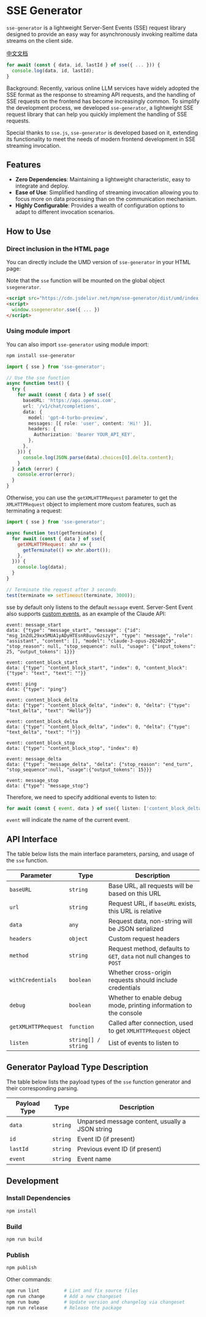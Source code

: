 # SSE Generator

`sse-generator` is a lightweight Server-Sent Events (SSE) request library designed to provide an easy way for asynchronously invoking realtime data streams on the client side.

[中文文档](https://github.com/Gk0Wk/SSEGenerator/blob/main/README_zh.md)

```typescript
for await (const { data, id, lastId } of sse({ ... })) {
  console.log(data, id, lastId);
}
```

Background: Recently, various online LLM services have widely adopted the SSE format as the response to streaming API requests, and the handling of SSE requests on the frontend has become increasingly common. To simplify the development process, we developed `sse-generator`, a lightweight SSE request library that can help you quickly implement the handling of SSE requests.

Special thanks to `sse.js`, `sse-generator` is developed based on it, extending its functionality to meet the needs of modern frontend development in SSE streaming invocation.

## Features

- **Zero Dependencies**: Maintaining a lightweight characteristic, easy to integrate and deploy.
- **Ease of Use**: Simplified handling of streaming invocation allowing you to focus more on data processing than on the communication mechanism.
- **Highly Configurable**: Provides a wealth of configuration options to adapt to different invocation scenarios.

## How to Use

### Direct inclusion in the HTML page

You can directly include the UMD version of `sse-generator` in your HTML page:

Note that the `sse` function will be mounted on the global object `ssegenerator`.

```html
<script src="https://cdn.jsdelivr.net/npm/sse-generator/dist/umd/index.js"></script>
<script>
  window.ssegenerator.sse({ ... })
</script>
```

### Using module import

You can also import `sse-generator` using module import:

```bash
npm install sse-generator
```

```typescript
import { sse } from 'sse-generator';

// Use the sse function
async function test() {
  try {
    for await (const { data } of sse({
      baseURL: 'https://api.openai.com',
      url: '/v1/chat/completions',
      data: {
        model: 'gpt-4-turbo-preview',
        messages: [{ role: 'user', content: 'Hi!' }],
        headers: {
          Authorization: 'Bearer YOUR_API_KEY',
        },
      },
    })) {
      console.log(JSON.parse(data).choices[0].delta.content);
    }
  } catch (error) {
    console.error(error);
  }
}
```

Otherwise, you can use the `getXMLHTTPRequest` parameter to get the `XMLHTTPRequest` object to implement more custom features, such as terminating a request:

```javascript
import { sse } from 'sse-generator';

async function test(getTerminate) {
  for await (const { data } of sse({
    getXMLHTTPRequest: xhr => {
      getTerminate(() => xhr.abort());
    },
  })) {
    console.log(data);
  }
}

// Terminate the request after 3 seconds
test(terminate => setTimeout(terminate, 3000));
```

sse by default only listens to the default `message` event. Server-Sent Event also supports [custom events](https://html.spec.whatwg.org/multipage/server-sent-events.html#server-sent-events), as an example of the Claude API:

```
event: message_start
data: {"type": "message_start", "message": {"id": "msg_1nZdL29xx5MUA1yADyHTEsnR8uuvGzszyY", "type": "message", "role": "assistant", "content": [], "model": "claude-3-opus-20240229", "stop_reason": null, "stop_sequence": null, "usage": {"input_tokens": 25, "output_tokens": 1}}}

event: content_block_start
data: {"type": "content_block_start", "index": 0, "content_block": {"type": "text", "text": ""}}

event: ping
data: {"type": "ping"}

event: content_block_delta
data: {"type": "content_block_delta", "index": 0, "delta": {"type": "text_delta", "text": "Hello"}}

event: content_block_delta
data: {"type": "content_block_delta", "index": 0, "delta": {"type": "text_delta", "text": "!"}}

event: content_block_stop
data: {"type": "content_block_stop", "index": 0}

event: message_delta
data: {"type": "message_delta", "delta": {"stop_reason": "end_turn", "stop_sequence":null, "usage":{"output_tokens": 15}}}

event: message_stop
data: {"type": "message_stop"}
```

Therefore, we need to specify additional events to listen to:

```typescript
for await (const { event, data } of sse({ listen: ['content_block_delta', ...], ... })) { ... }
```

`event` will indicate the name of the current event.

## API Interface

The table below lists the main interface parameters, parsing, and usage of the `sse` function.

| Parameter           | Type                | Description                                                          |
| ------------------- | ------------------- | -------------------------------------------------------------------- |
| `baseURL`           | `string`            | Base URL, all requests will be based on this URL                     |
| `url`               | `string`            | Request URL, if `baseURL` exists, this URL is relative               |
| `data`              | `any`               | Request data, non-string will be JSON serialized                     |
| `headers`           | `object`            | Custom request headers                                               |
| `method`            | `string`            | Request method, defaults to `GET`, `data` not null changes to `POST` |
| `withCredentials`   | `boolean`           | Whether cross-origin requests should include credentials             |
| `debug`             | `boolean`           | Whether to enable debug mode, printing information to the console    |
| `getXMLHTTPRequest` | `function`          | Called after connection, used to get `XMLHTTPRequest` object         |
| `listen`            | `string[] / string` | List of events to listen to                                          |

## Generator Payload Type Description

The table below lists the payload types of the `sse` function generator and their corresponding parsing.

| Payload Type | Type     | Description                                     |
| ------------ | -------- | ----------------------------------------------- |
| `data`       | `string` | Unparsed message content, usually a JSON string |
| `id`         | `string` | Event ID (if present)                           |
| `lastId`     | `string` | Previous event ID (if present)                  |
| `event`      | `string` | Event name                                      |

## Development

### Install Dependencies

```bash
npm install
```

### Build

```bash
npm run build
```

### Publish

```bash
npm publish
```

Other commands:

```bash
npm run lint         # Lint and fix source files
npm run change       # Add a new changeset
npm run bump         # Update version and changelog via changeset
npm run release      # Release the package
```

